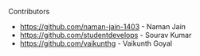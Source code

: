 Contributors

- https://github.com/naman-jain-1403 - Naman Jain
- https://github.com/studentdevelops - Sourav Kumar
- https://github.com/vaikunthg - Vaikunth Goyal
